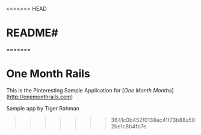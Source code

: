 <<<<<<< HEAD
# README#
=======
# One Month Rails

This is the Pinteresting Sample Application for
[*One Month Months*] (http://onemonthrails.com)

Sample app by Tiger Rahman
>>>>>>> 3641c0b452f0138ec41f73b88a502be1c8b4fb7e
